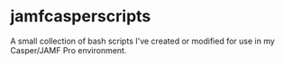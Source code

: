 # jamfcasperscripts

A small collection of bash scripts I've created or modified for use in my Casper/JAMF Pro environment.
